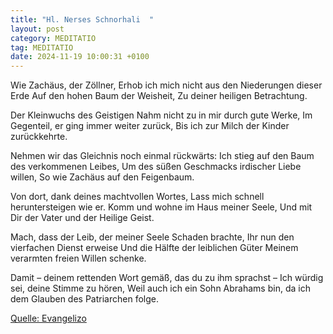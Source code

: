 ```yaml
---
title: "Hl. Nerses Schnorhali  "
layout: post
category: MEDITATIO
tag: MEDITATIO
date: 2024-11-19 10:00:31 +0100
---
```

Wie Zachäus, der Zöllner,
Erhob ich mich nicht aus den Niederungen dieser Erde
Auf den hohen Baum der Weisheit,
Zu deiner heiligen Betrachtung.
 
Der Kleinwuchs des Geistigen
Nahm nicht zu in mir durch gute Werke,
Im Gegenteil, er ging immer weiter zurück,
Bis ich zur Milch der Kinder zurückkehrte.<!--more--> 
 
Nehmen wir das Gleichnis noch einmal rückwärts:
Ich stieg auf den Baum des verkommenen Leibes,
Um des süßen Geschmacks irdischer Liebe willen,
So wie Zachäus auf den Feigenbaum.
 
Von dort, dank deines machtvollen Wortes,
Lass mich schnell heruntersteigen wie er.
Komm und wohne im Haus meiner Seele,
Und mit Dir der Vater und der Heilige Geist.
 
Mach, dass der Leib, der meiner Seele Schaden brachte,
Ihr nun den vierfachen Dienst erweise
Und die Hälfte der leiblichen Güter
Meinem verarmten freien Willen schenke.
 
Damit – deinem rettenden Wort gemäß, das du zu ihm sprachst –
Ich würdig sei, deine Stimme zu hören,
Weil auch ich ein Sohn Abrahams bin,
da ich dem Glauben des Patriarchen folge.
 

[Quelle: Evangelizo](https://evangeliumtagfuertag.org/DE/gospel)